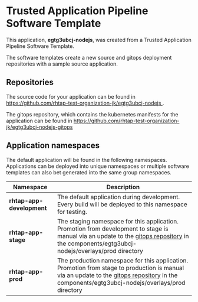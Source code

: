 # Trusted Application Pipeline Software Template

This application, **egtg3ubcj-nodejs**, was created from a Trusted Application Pipeline Software Template.

The software templates create a new source and gitops deployment repositories with a sample source application. 

## Repositories

The source code for your application can be found in [https://github.com/rhtap-test-organization-jk/egtg3ubcj-nodejs ](https://github.com/rhtap-test-organization-jk/egtg3ubcj-nodejs ).
 
The gitops repository, which contains the kubernetes manifests for the application can be found in 
[https://github.com/rhtap-test-organization-jk/egtg3ubcj-nodejs-gitops ](https://github.com/rhtap-test-organization-jk/egtg3ubcj-nodejs-gitops ) 

## Application namespaces 

The default application will be found in the following namespaces. Applications can be deployed into unique namespaces or multiple software templates can also bet generated into the same group namespaces.  

|  Namespace   |  Description   |  
| -------- | -------- |   
| **rhtap-app-development** | The default application during development. Every build will be deployed to this namespace for testing. | 
| **rhtap-app-stage** | The staging namespace for this application. Promotion from development to stage is manual via an update to the [gitops repository](https://github.com/rhtap-test-organization-jk/egtg3ubcj-nodejs-gitops ) in the components/egtg3ubcj-nodejs/overlays/prod directory |  
| **rhtap-app-prod** | The production namespace for this application. Promotion from stage to production is manual via an update to the [gitops repository](https://github.com/rhtap-test-organization-jk/egtg3ubcj-nodejs-gitops ) in the components/egtg3ubcj-nodejs/overlays/prod directory | 